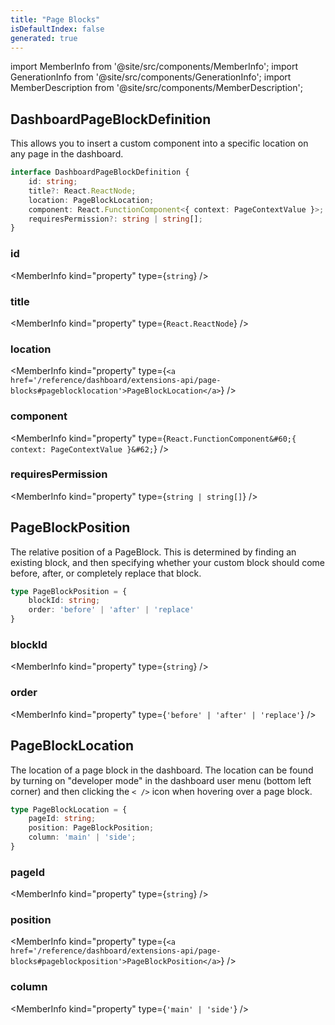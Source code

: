 ```yaml
---
title: "Page Blocks"
isDefaultIndex: false
generated: true
---
```

<!-- This file was generated from the Vendure source. Do not modify. Instead, re-run the "docs:build" script -->
import MemberInfo from '@site/src/components/MemberInfo';
import GenerationInfo from '@site/src/components/GenerationInfo';
import MemberDescription from '@site/src/components/MemberDescription';


## DashboardPageBlockDefinition

<GenerationInfo sourceFile="packages/dashboard/src/lib/framework/extension-api/types/layout.ts" sourceLine="95" packageName="@vendure/dashboard" since="3.3.0" />

This allows you to insert a custom component into a specific location
on any page in the dashboard.

```ts title="Signature"
interface DashboardPageBlockDefinition {
    id: string;
    title?: React.ReactNode;
    location: PageBlockLocation;
    component: React.FunctionComponent<{ context: PageContextValue }>;
    requiresPermission?: string | string[];
}
```

<div className="members-wrapper">

### id

<MemberInfo kind="property" type={`string`}   />


### title

<MemberInfo kind="property" type={`React.ReactNode`}   />


### location

<MemberInfo kind="property" type={`<a href='/reference/dashboard/extensions-api/page-blocks#pageblocklocation'>PageBlockLocation</a>`}   />


### component

<MemberInfo kind="property" type={`React.FunctionComponent&#60;{ context: PageContextValue }&#62;`}   />


### requiresPermission

<MemberInfo kind="property" type={`string | string[]`}   />




</div>


## PageBlockPosition

<GenerationInfo sourceFile="packages/dashboard/src/lib/framework/extension-api/types/layout.ts" sourceLine="67" packageName="@vendure/dashboard" since="3.3.0" />

The relative position of a PageBlock. This is determined by finding an existing
block, and then specifying whether your custom block should come before, after,
or completely replace that block.

```ts title="Signature"
type PageBlockPosition = {
    blockId: string;
    order: 'before' | 'after' | 'replace'
}
```

<div className="members-wrapper">

### blockId

<MemberInfo kind="property" type={`string`}   />


### order

<MemberInfo kind="property" type={`'before' | 'after' | 'replace'`}   />




</div>


## PageBlockLocation

<GenerationInfo sourceFile="packages/dashboard/src/lib/framework/extension-api/types/layout.ts" sourceLine="79" packageName="@vendure/dashboard" since="3.3.0" />

The location of a page block in the dashboard. The location can be found by turning on
"developer mode" in the dashboard user menu (bottom left corner) and then
clicking the `< />` icon when hovering over a page block.

```ts title="Signature"
type PageBlockLocation = {
    pageId: string;
    position: PageBlockPosition;
    column: 'main' | 'side';
}
```

<div className="members-wrapper">

### pageId

<MemberInfo kind="property" type={`string`}   />


### position

<MemberInfo kind="property" type={`<a href='/reference/dashboard/extensions-api/page-blocks#pageblockposition'>PageBlockPosition</a>`}   />


### column

<MemberInfo kind="property" type={`'main' | 'side'`}   />




</div>

